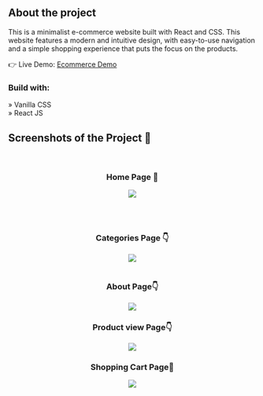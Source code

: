 
<h2>About the project</h2>

<p>This is a minimalist e-commerce website built with React and CSS. This
website features a modern and intuitive design, with easy-to-use navigation and a
simple shopping experience that puts the focus on the products.</p>


👉 Live Demo: <a href='https://only-sooty.vercel.app/'>Ecommerce Demo</a>

<h3>Build with:</h3>

» Vanilla CSS <br>
» React JS

<h2>Screenshots of the Project 📸</h2>
<br>
<h3 align='center'>Home Page 🏡</h3>

<div align='center'>
<img src="https://private-user-images.githubusercontent.com/140303933/339854518-49ca1f44-eaaa-486d-a06a-23b918fb4a7c.png?jwt=eyJhbGciOiJIUzI1NiIsInR5cCI6IkpXVCJ9.eyJpc3MiOiJnaXRodWIuY29tIiwiYXVkIjoicmF3LmdpdGh1YnVzZXJjb250ZW50LmNvbSIsImtleSI6ImtleTUiLCJleHAiOjE3MTgzODcwMjEsIm5iZiI6MTcxODM4NjcyMSwicGF0aCI6Ii8xNDAzMDM5MzMvMzM5ODU0NTE4LTQ5Y2ExZjQ0LWVhYWEtNDg2ZC1hMDZhLTIzYjkxOGZiNGE3Yy5wbmc_WC1BbXotQWxnb3JpdGhtPUFXUzQtSE1BQy1TSEEyNTYmWC1BbXotQ3JlZGVudGlhbD1BS0lBVkNPRFlMU0E1M1BRSzRaQSUyRjIwMjQwNjE0JTJGdXMtZWFzdC0xJTJGczMlMkZhd3M0X3JlcXVlc3QmWC1BbXotRGF0ZT0yMDI0MDYxNFQxNzM4NDFaJlgtQW16LUV4cGlyZXM9MzAwJlgtQW16LVNpZ25hdHVyZT01ZmFkNzQyZjlkYWNkN2M4NzA1YjEzNzZkYzFjY2Q3NTMxMzZlNWY4NGRiMDNlYjVhMjgxZTkxZmU1MTA3YzQxJlgtQW16LVNpZ25lZEhlYWRlcnM9aG9zdCZhY3Rvcl9pZD0wJmtleV9pZD0wJnJlcG9faWQ9MCJ9.UpsJ1eOgBjzB93DgjvcBtioyY76RuG04nlNyAoEEMWk" />
</div>

<br><br>
<h3 align='center'>Categories Page 👇</h3>

<div align='center'>
<img src='https://private-user-images.githubusercontent.com/140303933/339854883-4ac017c1-43ea-455e-a718-ff2a9d9abcd4.png'/>

<br>
<br>
<h3 align='center'>About Page👇</h3>

<div align='center'>
<img src='https://private-user-images.githubusercontent.com/140303933/339855076-aa2c3ad1-e050-4b17-931e-8d5ee4875c73.png'/>

<br>
<h3 align='center'>Product view Page👇</h3>

<div align='center'>
<img src='https://private-user-images.githubusercontent.com/140303933/339855160-d41ebe27-23b6-4aa2-a2f5-73cbf1ec2e4f.png'/>
</div>

<h3 align='center'> Shopping Cart Page🛒</h3>

<div align='center'>
<img src='https://private-user-images.githubusercontent.com/140303933/339855096-075c14d1-8a12-4286-9887-5d7920d12a70.png'/>
</div>


